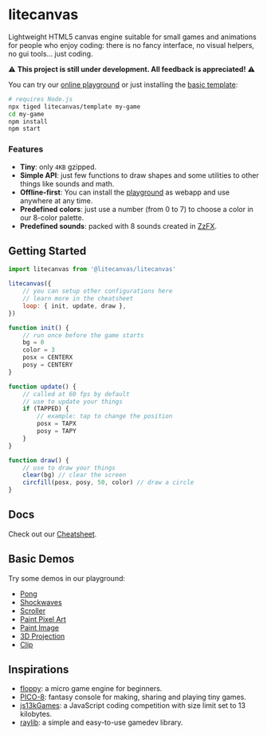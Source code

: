 # litecanvas

Lightweight HTML5 canvas engine suitable for small games and animations for people who enjoy coding: there is no fancy interface, no visual helpers, no gui tools... just coding.

:warning: **This project is still under development. All feedback is appreciated!** :warning:

You can try our [online playground](https://litecanvas.github.io) or just installing the [basic template](https://github.com/litecanvas/template):

```sh
# requires Node.js
npx tiged litecanvas/template my-game
cd my-game
npm install
npm start
```

### Features

-   **Tiny**: only `4KB` gzipped.
-   **Simple API**: just few functions to draw shapes and some utilities to other things like sounds and math.
-   **Offline-first**: You can install the [playground](https://litecanvas.js.org/) as webapp and use anywhere at any time.
-   **Predefined colors**: just use a number (from 0 to 7) to choose a color in our 8-color palette.
-   **Predefined sounds**: packed with 8 sounds created in [ZzFX](https://killedbyapixel.github.io/ZzFX/).

## Getting Started

```js
import litecanvas from '@litecanvas/litecanvas'

litecanvas({
    // you can setup other configurations here
    // learn more in the cheatsheet
    loop: { init, update, draw },
})

function init() {
    // run once before the game starts
    bg = 0
    color = 3
    posx = CENTERX
    posy = CENTERY
}

function update() {
    // called at 60 fps by default
    // use to update your things
    if (TAPPED) {
        // example: tap to change the position
        posx = TAPX
        posy = TAPY
    }
}

function draw() {
    // use to draw your things
    clear(bg) // clear the screen
    circfill(posx, posy, 50, color) // draw a circle
}
```

## Docs

Check out our [Cheatsheet](https://github.com/litecanvas/game-engine/wiki/Cheatsheet).

## Basic Demos

Try some demos in our playground:

-   [Pong](https://litecanvas.js.org?c=eJylVUtS20AQ3fsUzUpSLFvCNp84GMoVDCZFMIVdYC%2BFNLInyJJLGmMqAa6QE2SXQ%2BQ8uUCukO6ZkSxTsEhlgeme6X79mdetiAvme%2FG9l5nfKgArHohZG5oN10Ztxvh0JtrQ2ncrT1alEi5jX%2FAkBh5zYVpAHgsvuIEObDdcpfRJ2VHymGRXX0xQaTVJCVgm6IosUL31oojUj72LUe8qP5kUJxOoQb93dtofgQMtfT3kX1keifRuPI3oQOLzVEZW4kSL2YKxAOWGTCjzkzS3j3jIMpSbKAv2IDS2rCgTXiqkX%2BhFGauQeeIFJ0ksTGPIo7vMTxmLDRuMmRCLrO04Id5l9Sl6Cu7X%2FWTuZE5WWDr3LWe%2B%2F2n8Jby%2BDHcbY36ydzeo8feT84vIW9VXSRg2EM1MWWZB51D2GICH%2BoTyC18Gt9AG3%2Bep9ELLReAJZgZCvRL5nw%2B6x2cXpxakTCzT%2BIM%2B3tIlWjrUuuJR9%2FKydywPlQuF0V66Zx3sYA4IjgNTb84guWfpEXUKD2ZeHODD8HixFJn2JVyZiAqY0%2BH5mW7G%2BNqSUw40ZF0aaI6oIGaMLhFRQ0mSbWEWEiRH1NSLWLqQFra6tsGtuztl0CCJDYF2ooSMqqdDqfaWQx1QuRqe6MGQE%2Bvbqsr8EG7Ojkf9wlBquqyKRlMUr665fKg5nteQT8X2rlvoROU9peacVf9rkuH4duFD%2BWXgCJrQ3uyjIoaEg0WScWJLMYTVjhqed3pa3kEginlUl5PNSwV6myDvNCiSb6NvGrlcqWrI46OOelDcFZSQSXSgti5Lv1u5e6%2F65eO%2B4aWy9GfMv1NJ%2BkkU8YwGZcXFbJNTeJcyX6jEbVW8XYQqS4pbtNvk74387VsvssmLkBunShuxSM9V6ZUHN0i9lV6tPjIxVTb%2FML%2B0IbyIT2PT8FksWEq7ac6pQLkolIWpt62dL1k0wumD0QCGo%2B7VCJ2aNjRU%2F9Y0V%2BQ6pCl4Gc3Si8IXIY8i8%2FXeIKqy83nqS7u3urxbyhW%2FRkB%2Fxu8fP%2F%2F8%2Bg4G0klmYkPLLlZ2yUFKUAwefoNsfdQoJNMgGPkqVh1zG1IbzV1cElZu0syFPIRUS3HyADuYnP5E1VSmJ5fDNuGbKBDTERR2bPxMlhr6X%2B9FgRDQOO1%2B7sHgundVfrG3fKrKRxbdhqJ%2B5VmQ8S%2B%2Fqjqk)
-   [Shockwaves](https://litecanvas.js.org?c=eJyNU01r3DAQvftXTG9y6zjeNIGw1IFClmyg0EICOYQeFEnuqjWSkeRkTfB%2F7%2BjDH3QvPRh5Zt7MezMatdIJRtUrtSTPslY40C%2B%2FBXMWanj%2BGRxM98oJg44qy5peMSe1gr7j1AnCXQ7vGYBsgOy%2Bff3xsLuFsznlBqry4ioiAJgRmPJw0OzPG30VSBi8c%2FmUj94Rv0YbIEwrGySBbiZlUzk0y0VFyBpXArmhbyRiWSuoIZsNdvgfdbveHpI2TxHrxIjuyCnRSVuRc2ao4XsgKKm18pci72MBdkL7cp6l05YYqrgkVQFP97eP%2B7yA2bHf3d%2FtH%2FMJbDshONaN8esKERdVVaWw76UMTaCRe6lRy8yJmV7hcQtVgeeQTkO57G0yXrThwjxJ7g5b%2BBxcTLfabOHS%2FwcFW9ggqze9%2BmMBwzRCd5C2PCLPcTEHNAc%2FPJ%2Fwz%2FbE%2FQmwFTF8wZWbAKhPuN6oWIwL64we0r2MC0tsAj7V0YyT%2BgjcLZA1w1mdaCPwHK7zCR10rpYIoJUKaYdWnChNmywNiyGcRey5WKtKRphjPjNMnSxbnZ7fdJWNbPF9EKJzqG9Aw4c6NpdKjNlfEDIdWA%3D%3D)
-   [Scroller](https://litecanvas.js.org/?c=eJxVkEFLAzEQhe%2F7K8aDNJvENW0pFNSD0IKCB0Gh57ibdgNpIptZXZT%2Bdye73dYeQpJ5732TibNoSu2%2FdGR5lm1bX6INHqy3CCyH3wxgb2LUOwMPMNkYV4a9AQzgTsGrCZk6kjfPq%2Fen7PAP035WGg2wCgcUkmv98vj6tl7RLdofM8Zuj10KZ%2FwOa1JrkhaqR9%2BkE3Co8IJeNfp7fGTpjG6YohkAtqEB5gyCJYS6o%2B0eLvFUE2IIAiQnppehYKqYcpufyrTQNCSN8dh%2BRGyYlTA9u8rgQm%2FSHZtLYvHF9XKQ0XTIUr2TMFO5sDwNzVWxlFCLmRLRekaBec5reWwnB6Ds%2FydhDjT1H73WemM%3D)
-   [Paint Pixel Art](https://litecanvas.js.org?c=eJx1UMFOwzAMvfcr3gXRSpWWgRBVJb4EcTCpt0a0SZS4bNO0f8drB5QDjg9%2Bfu85sgcnbMl%2FUi7PBXBwnfQtHh9qBT27fS%2FfKLojD5QUS5r42tlsQJOEbGngFjsasrYvVVEoMdIHg9Acm8UIdRY2%2BCwYT1rjBZGcl7Kpofm6jGOyPWxPCS6re3auGD%2BN73zjbBhCwi6FEQYS8LzoxMUWU2bwGOU0zyIraipzJMvVVbo15k6XIK%2BtxF7UeQ8YDS3qGZknDXNDCsz1%2FaCZ%2FOXMP9zfKasf3vRGu8lbccFjih0JlxXOywZdgA%2FSO78vLitZl%2BhwE9mBKZXbSks30p5LU0Nzvmulpi8dfX6%2B)
-   [Paint Image](https://litecanvas.js.org?c=eJxVjzFPwzAQhXf%2FihsdYWjaQltVahfUlQExwHhynOSEY0fxhQqh%2FHdsp6B2OOue%2Ffm9O0tsNLovDPJHAJyp4nYP61WpomoNNS3%2FSxzZB43W7KFGG4yYCiEWC%2Bjw0wACddgYob0LDN13VnCAHsmx3DwqSCULOBwhJWkadE3WyvVKwV9ti%2BuXp818G%2F%2FtihxWj04zeQfkiKNXMkLX2BRUiukKGPsK2dwgd5F5KJc3WDXg%2BQJpa3CQZZqgH0MrU8MDulD7oZPPp5e30%2Bu7grn5ULBUs2%2Fi8rLyPg2bj8v62cv30WoSvzb6Zd8%3D)
-   [3D Projection](https://litecanvas.js.org?c=eJyNVUtz2jAQvvMrtodO5KLwKqe2tJekhVtnmpk28fggg5IIjMzIohAy%2FPeuHsYWsZPOMFje%2Fb7Vp33ImdB8zuRfVpCo07nfyrkWuQQhhSYRPHcACnHgMIHfs6ubKXyF6fXsx%2FQGvpWLPozhk%2FfiGgkblS%2B5CzOBGA0A8ZDCAH8Jda%2B4HoavxmJfExMhF1IXFfvSaKBQfyQU%2Bn2I9xSeKBwSh2uC1T0Njsu3PDVAGKzV8dJ%2B2ehIqlzxhTmsMTD5kJl0D3CdCckL%2FZRxMo46x1p1tpsF05wstKuQ43SR1BsMO2i4zxWQjGsQJtJnfHzxOe1lXD7oRzR1u44MMM9lodFvEm5RozXTSuxJr9dzrFgkkYWamCrXzAlG2HqbEWtAWX%2BIFRJRE8vhW7G3J6yHvIG%2Fa8Z76WUSR1cVs%2BrCM84JjacyJ67I6D4GeV4otvNTMM8KMohsxTAjxHXs95%2B%2FKGBtjHlbPBLj14rJAguwJuVMjGg1K6OopTzj85JIFEUEBSKgC8MI3sOYVmKjEIYQ9JIaNnKmNgIF0QA42tnbkLDbShKjkFLfR06oaVDiW4Ql8cD8SoQxDANDeo5IT4iP4Y6%2BhGZDn31bZzbPM9OkDDm%2BkSufynfWd%2B5IPSltIKWelJYO9Ih7IG6jd5OJQ0SgH%2FEJku%2FgWqlckYsZ3piZWICbFF5c2CZwURUvymluqrRVGlQbCa4XY3ePnVhLx1oiyx4DlxXLTWOxXfvbImCuHHNl9nPMVZ0Jltc1qRRJvErgA%2BZnlcTLxAOO%2FumkoR3jIaVT%2Bo7muIrrrZIGE1Svug8UWwicBrevR7d%2BEOZ5cSLY21XWXuvA0BPSBv5mbdJz%2B5qeszDhLi2frXONoZhXlNz9v5K2PLydhBff1bqS4J73H9FQTLzHuYyfzN8hMeR%2FryFjCQ%3D%3D)
-   [Clip](https://litecanvas.js.org?c=eJyNUMFKw0AQvecr5rhrF9nUlh7UQ6GxKYgEWlAJOaTJxg6ETchuNVX67042MdSDIOyy7z123sy8Eq3KUv2eGsY9rzjqzGKlATVaxuHLA2jhHnwpCZ0ILeYeoX3VKkMsTogUVQOsVBaQFHlLzx3MZQcmk95iKLiuj%2BbA4ibVOTIp4Hmz2oVcwCiEwWYd7kZlJmDBE04GZ%2B98MdyxzlOrWG57dyyA7ZZRtHla%2F7TrZibpxZFTT16dD4DBT0VKujfMoGbB4zLaBivO4Yqmhonb9bJb3qQfQxRZaZjs5nGLcKdgnWGTsVbASThvPny84X9k02dRKv1mD79CalRmCyxL5n7EmMQyETASn8h03t9RnLp8%2Btp%2F1Pl8SKGuareAVa3toqfzEG0FzDgt%2Fw2DoJGU)

## Inspirations

-   [floppy](https://github.com/lpagg/floppy): a micro game engine for beginners.
-   [PICO-8](https://www.lexaloffle.com/pico-8.php): fantasy console for making, sharing and playing tiny games.
-   [js13kGames](https://js13kgames.com/): a JavaScript coding competition with size limit set to 13 kilobytes.
-   [raylib](https://www.raylib.com/): a simple and easy-to-use gamedev library.
